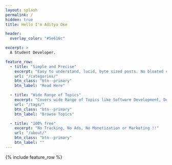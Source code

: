 ```yaml
---
layout: splash
permalink: /
hidden: true
title: Hello I'm Aditya Oke

header:
  overlay_color: "#5e616c"

excerpt: >
  A Student Developer.

feature_row:
  - title: "Simple and Precise"
    excerpt: "Easy to understand, lucid, byte sized posts. No bloated content or complications."
    url: "/categories/"
    btn_class: "btn--primary"
    btn_label: "Read Here"

  - title: "Wide Range of Topics"
    excerpt: "Covers wide Range of Topics like Software Development, DevOps, Data Science"
    url: "/tags/"
    btn_class: "btn--primary"
    btn_label: "Browse Topics"

  - title: "100% free"
    excerpt: "No Tracking, No Ads, No Monetization or Marketing !!"
    url: "/about/"
    btn_class: "btn--primary"
    btn_label: ""
---
```


{% include feature_row %}
